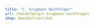 ```yaml
---
title: "C. Krugmann Nachfolger"
url: /heidelberg/c-krugmann-nachfolger/
shop: Haushaltsartikel
---
```

